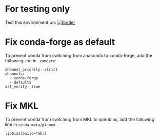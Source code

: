 # For testing only
Test this environment on: [![Binder](https://mybinder.org/badge_logo.svg)](https://mybinder.org/v2/gh/jan-janssen/secure-multi-user-conda/master)

# Fix conda-forge as default 
To prevent conda from switching from anaconda to conda-forge, add the following line in `.condarc`:
```
channel_priority: strict
channels:
  - conda-forge
  - defaults
ssl_verify: true
```

# Fix MKL 
To prevent conda from switching from MKL to openblas, add the following line in `conda-meta/pinned`: 
```
libblas[build=*mkl]
```